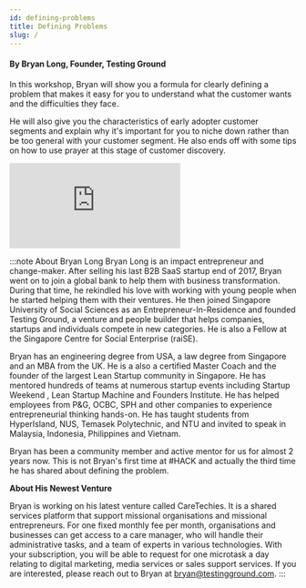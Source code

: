 ```yaml
---
id: defining-problems
title: Defining Problems
slug: /
---
```


#### By Bryan Long, Founder, Testing Ground

In this workshop, Bryan will show you a formula for clearly defining a problem that makes it easy for you to understand what the customer wants and the difficulties they face. 

He will also give you the characteristics of early adopter customer segments and explain why it's important for you to niche down rather than be too general with your customer segment. He also ends off with some tips on how to use prayer at this stage of customer discovery.

<div class='embed-container'><iframe src='https://www.youtube.com/embed/xe09P4_ltkc' frameborder='0' allowfullscreen></iframe></div>

:::note About Bryan Long
Bryan Long is an impact entrepreneur and change-maker. After selling his last B2B SaaS startup end of 2017, Bryan went on to join a global bank to help them with business transformation. During that time, he rekindled his love with working with young people when he started helping them with their ventures. He then joined Singapore University of Social Sciences as an Entrepreneur-In-Residence and founded Testing Ground, a venture and people builder that helps companies, startups and individuals compete in new categories. He is also a Fellow at the Singapore Centre for Social Enterprise (raiSE).

Bryan has an engineering degree from USA, a law degree from Singapore and an MBA from the UK. He is a also a certified Master Coach and the founder of the largest Lean Startup community in Singapore. He has mentored hundreds of teams at numerous startup events including Startup Weekend , Lean Startup Machine and Founders Institute. He has helped employees from P&G, OCBC, SPH and other companies to experience entrepreneurial thinking hands-on. He has taught students from HyperIsland, NUS, Temasek Polytechnic, and NTU and invited to speak in Malaysia, Indonesia, Philippines and Vietnam.

Bryan has been a community member and active mentor for us for almost 2 years now. This is not Bryan's first time at #HACK and actually the third time he has shared about defining the problem. 

**About His Newest Venture**

Bryan is working on his latest venture called CareTechies. It is a shared services platform that support missional organisations and missional entrepreneurs. For one fixed monthly fee per month, organisations and businesses can get access to a care manager, who will handle their administrative tasks, and a team of experts in various technologies. With your subscription, you will be able to request for one microtask a day relating to digital marketing, media services or sales support services. If you are interested, please reach out to Bryan at bryan@testingground.com.
:::